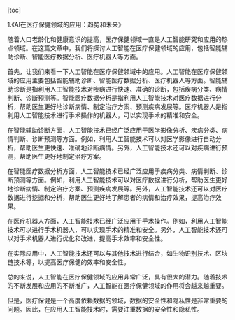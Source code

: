 
[toc]                    
                
                
1.《AI在医疗保健领域的应用：趋势和未来》

随着人口老龄化和健康意识的提高，医疗保健领域一直是人工智能研究和应用的热点领域。在这篇文章中，我们将探讨人工智能在医疗保健领域的应用，包括智能辅助诊断、智能医疗数据分析、医疗机器人等方面。

首先，让我们来看一下人工智能在医疗保健领域中的应用。人工智能在医疗保健领域的应用主要包括智能辅助诊断、智能医疗数据分析、医疗机器人等方面。智能辅助诊断是指利用人工智能技术对疾病进行快速、准确的诊断，包括疾病分类、病情判断、诊断预测等。智能医疗数据分析是指利用人工智能技术对医疗数据进行分析，帮助医生更好地诊断病情、制定治疗方案、预测疾病发展等。医疗机器人是指利用人工智能技术进行手术操作的机器人，可以实现手术的精准和安全。

在智能辅助诊断方面，人工智能技术已经广泛应用于医学影像分析、疾病分类、病情判断、诊断预测等方面。例如，利用人工智能技术可以对医学影像进行自动分析，帮助医生更快速、准确地诊断病情。另外，人工智能技术还可以对疾病进行预测，帮助医生更好地制定治疗方案。

在智能医疗数据分析方面，人工智能技术已经广泛应用于疾病分类、病情判断、诊断预测等方面。例如，利用人工智能技术可以对医疗数据进行分析，帮助医生更好地诊断病情、制定治疗方案、预测疾病发展等。另外，人工智能技术还可以对医疗数据进行挖掘和分析，帮助医生更好地了解患者的病情和治疗效果，提高治疗效果。

在医疗机器人方面，人工智能技术已经广泛应用于手术操作。例如，利用人工智能技术可以进行手术机器人，可以实现手术的精准和安全。另外，人工智能技术还可以对手术机器人进行优化和改进，提高手术效率和安全性。

在实际应用中，人工智能技术还可以与其他技术进行结合，如生物识别技术、区块链技术等，以提高医疗保健的效率和安全性。

总的来说，人工智能在医疗保健领域的应用非常广泛，具有很大的潜力。随着技术的不断发展和应用的不断推广，人工智能在医疗保健领域的作用将会越来越重要。

但是，医疗保健是一个高度依赖数据的领域，数据的安全性和隐私性是非常重要的问题。因此，在应用人工智能技术时，需要注重数据的安全性和隐私性。

